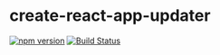 # create-react-app-updater

[![npm version](https://badge.fury.io/js/create-react-app-updater.svg)](https://badge.fury.io/js/create-react-app-updater)
[![Build Status](https://travis-ci.org/kellyselden/create-react-app-updater.svg?branch=master)](https://travis-ci.org/kellyselden/create-react-app-updater)
